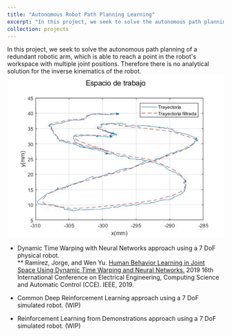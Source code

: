 ```yaml
---
title: "Autonomous Robot Path Planning Learning"
excerpt: "In this project, we seek to solve the autonomous path planning of a redundant robotic arm, which is able to reach a point in the robot's workspace with multiple joint positions. Therefore there is no analytical solution for the inverse kinematics of the robot. <br/><img src='/images/FILT_tray_eight.jpg'>"
collection: projects
---
```


In this project, we seek to solve the autonomous path planning of a redundant robotic arm, which is able to reach a point in the robot's workspace with multiple joint positions. Therefore there is no analytical solution for the inverse kinematics of the robot. <br/><img src='/images/FILT_tray_eight.jpg'>

* Dynamic Time Warping with Neural Networks approach using a 7 DoF physical robot.  
      ** Ramírez, Jorge, and Wen Yu. [Human Behavior Learning in Joint Space Using Dynamic Time Warping and Neural Networks.](https://ieeexplore.ieee.org/abstract/document/8884501/) 2019                    16th International Conference on Electrical Engineering, Computing Science and Automatic Control (CCE). IEEE, 2019. 
          
* Common Deep Reinforcement Learning approach using a 7 DoF simulated robot. (WIP)

* Reinforcement Learning from Demonstrations approach using a 7 DoF simulated robot. (WIP)

